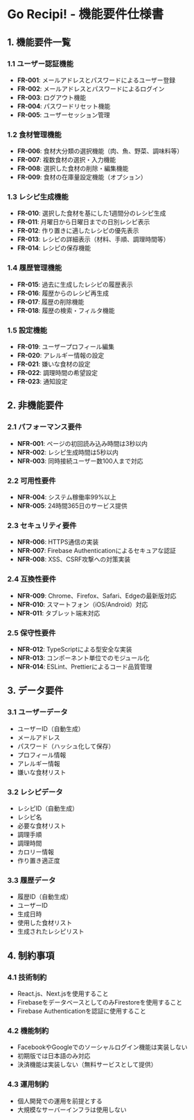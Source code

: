 # Go Recipi! - 機能要件仕様書

## 1. 機能要件一覧

### 1.1 ユーザー認証機能
- **FR-001**: メールアドレスとパスワードによるユーザー登録
- **FR-002**: メールアドレスとパスワードによるログイン
- **FR-003**: ログアウト機能
- **FR-004**: パスワードリセット機能
- **FR-005**: ユーザーセッション管理

### 1.2 食材管理機能
- **FR-006**: 食材大分類の選択機能（肉、魚、野菜、調味料等）
- **FR-007**: 複数食材の選択・入力機能
- **FR-008**: 選択した食材の削除・編集機能
- **FR-009**: 食材の在庫量設定機能（オプション）

### 1.3 レシピ生成機能
- **FR-010**: 選択した食材を基にした1週間分のレシピ生成
- **FR-011**: 月曜日から日曜日までの日別レシピ表示
- **FR-012**: 作り置きに適したレシピの優先表示
- **FR-013**: レシピの詳細表示（材料、手順、調理時間等）
- **FR-014**: レシピの保存機能

### 1.4 履歴管理機能
- **FR-015**: 過去に生成したレシピの履歴表示
- **FR-016**: 履歴からのレシピ再生成
- **FR-017**: 履歴の削除機能
- **FR-018**: 履歴の検索・フィルタ機能

### 1.5 設定機能
- **FR-019**: ユーザープロフィール編集
- **FR-020**: アレルギー情報の設定
- **FR-021**: 嫌いな食材の設定
- **FR-022**: 調理時間の希望設定
- **FR-023**: 通知設定

## 2. 非機能要件

### 2.1 パフォーマンス要件
- **NFR-001**: ページの初回読み込み時間は3秒以内
- **NFR-002**: レシピ生成時間は5秒以内
- **NFR-003**: 同時接続ユーザー数100人まで対応

### 2.2 可用性要件
- **NFR-004**: システム稼働率99%以上
- **NFR-005**: 24時間365日のサービス提供

### 2.3 セキュリティ要件
- **NFR-006**: HTTPS通信の実装
- **NFR-007**: Firebase Authenticationによるセキュアな認証
- **NFR-008**: XSS、CSRF攻撃への対策実装

### 2.4 互換性要件
- **NFR-009**: Chrome、Firefox、Safari、Edgeの最新版対応
- **NFR-010**: スマートフォン（iOS/Android）対応
- **NFR-011**: タブレット端末対応

### 2.5 保守性要件
- **NFR-012**: TypeScriptによる型安全な実装
- **NFR-013**: コンポーネント単位でのモジュール化
- **NFR-014**: ESLint、Prettierによるコード品質管理

## 3. データ要件

### 3.1 ユーザーデータ
- ユーザーID（自動生成）
- メールアドレス
- パスワード（ハッシュ化して保存）
- プロフィール情報
- アレルギー情報
- 嫌いな食材リスト

### 3.2 レシピデータ
- レシピID（自動生成）
- レシピ名
- 必要な食材リスト
- 調理手順
- 調理時間
- カロリー情報
- 作り置き適正度

### 3.3 履歴データ
- 履歴ID（自動生成）
- ユーザーID
- 生成日時
- 使用した食材リスト
- 生成されたレシピリスト

## 4. 制約事項

### 4.1 技術制約
- React.js、Next.jsを使用すること
- FirebaseをデータベースとしてのみFirestoreを使用すること
- Firebase Authenticationを認証に使用すること

### 4.2 機能制約
- FacebookやGoogleでのソーシャルログイン機能は実装しない
- 初期版では日本語のみ対応
- 決済機能は実装しない（無料サービスとして提供）

### 4.3 運用制約
- 個人開発での運用を前提とする
- 大規模なサーバーインフラは使用しない
